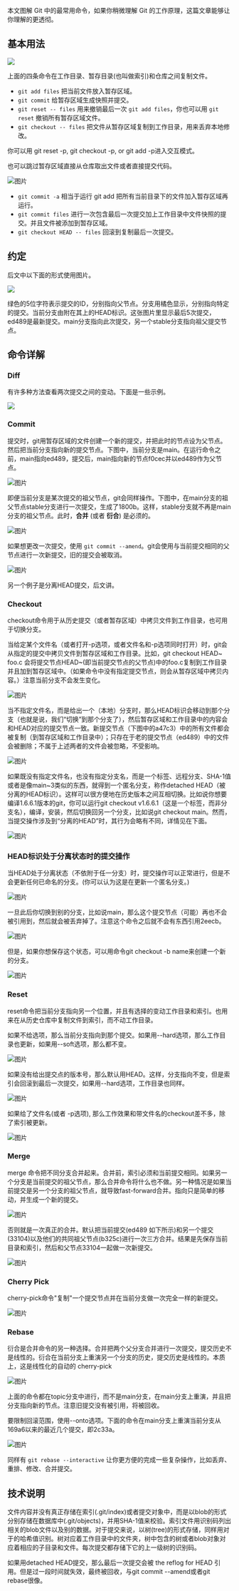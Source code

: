 本文图解 Git 中的最常用命令，如果你稍微理解 Git 的工作原理，这篇文章能够让你理解的更透彻。

## 基本用法

![](https://mmbiz.qpic.cn/mmbiz_png/v1JN0W4OpXjuEjicbH8PQibIRkiaNHr9ibqusjLdmEbIVyxtkjfdtVF9qLMkEkVD69ZwzCuOHiaEFczrkAtib8ic7JznA/640?wx_fmt=png&tp=webp&wxfrom=5&wx_lazy=1&wx_co=1)

上面的四条命令在工作目录、暂存目录(也叫做索引)和仓库之间复制文件。

- `git add files` 把当前文件放入暂存区域。
- `git commit` 给暂存区域生成快照并提交。
- `git reset -- files` 用来撤销最后一次 `git add files`，你也可以用 `git reset` 撤销所有暂存区域文件。
- `git checkout -- files` 把文件从暂存区域复制到工作目录，用来丢弃本地修改。

你可以用 git reset -p, git checkout -p, or git add -p进入交互模式。

也可以跳过暂存区域直接从仓库取出文件或者直接提交代码。

![图片](https://mmbiz.qpic.cn/mmbiz_png/v1JN0W4OpXjuEjicbH8PQibIRkiaNHr9ibqud6LC2aicjNKDWT21Hia4rNsykKdUKvNLicCGEb17M3RSz3ica06iaGsJ26Q/640?wx_fmt=png&tp=webp&wxfrom=5&wx_lazy=1&wx_co=1)

- `git commit -a` 相当于运行 git add 把所有当前目录下的文件加入暂存区域再运行。
- `git commit files` 进行一次包含最后一次提交加上工作目录中文件快照的提交。并且文件被添加到暂存区域。
- `git checkout HEAD -- files` 回滚到复制最后一次提交。

## 约定

后文中以下面的形式使用图片。

![](https://mmbiz.qpic.cn/mmbiz_png/v1JN0W4OpXjuEjicbH8PQibIRkiaNHr9ibqu7NiaX2TCRf2LmScVxMq6Vuuu27PCD5zQARVFmicaicOTqmf58KDHjsWFA/640?wx_fmt=png&tp=webp&wxfrom=5&wx_lazy=1&wx_co=1)

绿色的5位字符表示提交的ID，分别指向父节点。分支用橘色显示，分别指向特定的提交。当前分支由附在其上的HEAD标识。这张图片里显示最后5次提交，ed489是最新提交。main分支指向此次提交，另一个stable分支指向祖父提交节点。

## 命令详解

### Diff

有许多种方法查看两次提交之间的变动。下面是一些示例。

![](https://mmbiz.qpic.cn/mmbiz_png/v1JN0W4OpXjuEjicbH8PQibIRkiaNHr9ibqulXh7n4XFXW9Su6bIuaYrO1QVSG0DUx3XQV39r47DtTibzpKMWybdCaA/640?wx_fmt=png&tp=webp&wxfrom=5&wx_lazy=1&wx_co=1)

### Commit

提交时，git用暂存区域的文件创建一个新的提交，并把此时的节点设为父节点。然后把当前分支指向新的提交节点。下图中，当前分支是main。在运行命令之前，main指向ed489，提交后，main指向新的节点f0cec并以ed489作为父节点。

![图片](https://mmbiz.qpic.cn/mmbiz_png/v1JN0W4OpXjuEjicbH8PQibIRkiaNHr9ibquicW9XtH5x8uZYXgxTibAzI6NMHyYQicTQpx088lCjODPjyntB6fxcqEwA/640?wx_fmt=png&tp=webp&wxfrom=5&wx_lazy=1&wx_co=1)

即便当前分支是某次提交的祖父节点，git会同样操作。下图中，在main分支的祖父节点stable分支进行一次提交，生成了1800b。这样，stable分支就不再是main分支的祖父节点。此时，**合并** (或者 **衍合**) 是必须的。

![图片](https://mmbiz.qpic.cn/mmbiz_png/v1JN0W4OpXjuEjicbH8PQibIRkiaNHr9ibquaQAps6sd0gF62lnMliafhlMU1JnZ0hwmroPmw3zA4mWBYSpS6JEPbAQ/640?wx_fmt=png&tp=webp&wxfrom=5&wx_lazy=1&wx_co=1)

如果想更改一次提交，使用 `git commit --amend`。git会使用与当前提交相同的父节点进行一次新提交，旧的提交会被取消。

![图片](https://mmbiz.qpic.cn/mmbiz_png/v1JN0W4OpXjuEjicbH8PQibIRkiaNHr9ibquVBHmp05AuxQYOLNbyISvKFSpibicGXcN80BFQDGMfWeuFniaekxQw98Wg/640?wx_fmt=png&tp=webp&wxfrom=5&wx_lazy=1&wx_co=1)

另一个例子是分离HEAD提交，后文讲。

### Checkout

checkout命令用于从历史提交（或者暂存区域）中拷贝文件到工作目录，也可用于切换分支。

当给定某个文件名（或者打开-p选项，或者文件名和-p选项同时打开）时，git会从指定的提交中拷贝文件到暂存区域和工作目录。比如，git checkout HEAD~ foo.c 会将提交节点HEAD~(即当前提交节点的父节点)中的foo.c复制到工作目录并且加到暂存区域中。（如果命令中没有指定提交节点，则会从暂存区域中拷贝内容。）注意当前分支不会发生变化。

![图片](https://mmbiz.qpic.cn/mmbiz_png/v1JN0W4OpXjuEjicbH8PQibIRkiaNHr9ibquYRJlVeV37BX7p2RjOnhiaicKrXmVA5cET0wsFEtibEmiaicia99uvrBhicDog/640?wx_fmt=png&tp=webp&wxfrom=5&wx_lazy=1&wx_co=1)

当不指定文件名，而是给出一个（本地）分支时，那么HEAD标识会移动到那个分支（也就是说，我们“切换”到那个分支了），然后暂存区域和工作目录中的内容会和HEAD对应的提交节点一致。新提交节点（下图中的a47c3）中的所有文件都会被复制（到暂存区域和工作目录中）；只存在于老的提交节点（ed489）中的文件会被删除；不属于上述两者的文件会被忽略，不受影响。

![图片](https://mmbiz.qpic.cn/mmbiz_png/v1JN0W4OpXjuEjicbH8PQibIRkiaNHr9ibquwAYoaS7XxctZHcMJRd9X2Uj0XuJJvEu97JCZE9zaicxrlv0icDxaIhAw/640?wx_fmt=png&tp=webp&wxfrom=5&wx_lazy=1&wx_co=1)

如果既没有指定文件名，也没有指定分支名，而是一个标签、远程分支、SHA-1值或者是像main~3类似的东西，就得到一个匿名分支，称作detached HEAD（被分离的HEAD标识）。这样可以很方便地在历史版本之间互相切换。比如说你想要编译1.6.6.1版本的git，你可以运行git checkout v1.6.6.1（这是一个标签，而非分支名），编译，安装，然后切换回另一个分支，比如说git checkout main。然而，当提交操作涉及到“分离的HEAD”时，其行为会略有不同，详情见在下面。

![图片](https://mmbiz.qpic.cn/mmbiz_png/v1JN0W4OpXjuEjicbH8PQibIRkiaNHr9ibqu2YZpLEkZIPkhQt9QhMSDgZEqqKRmUfJ88OEAJ4wHR2VEm7N4icOFN7A/640?wx_fmt=png&tp=webp&wxfrom=5&wx_lazy=1&wx_co=1)

### HEAD标识处于分离状态时的提交操作

当HEAD处于分离状态（不依附于任一分支）时，提交操作可以正常进行，但是不会更新任何已命名的分支。(你可以认为这是在更新一个匿名分支。)

![图片](https://mmbiz.qpic.cn/mmbiz_png/v1JN0W4OpXjuEjicbH8PQibIRkiaNHr9ibqua9280QsWR9xas8oZ5VVqTicr8mKI9Xw4uicksmSMABnDxwXn2TJicQExQ/640?wx_fmt=png&tp=webp&wxfrom=5&wx_lazy=1&wx_co=1)

一旦此后你切换到别的分支，比如说main，那么这个提交节点（可能）再也不会被引用到，然后就会被丢弃掉了。注意这个命令之后就不会有东西引用2eecb。

![图片](https://mmbiz.qpic.cn/mmbiz_png/v1JN0W4OpXjuEjicbH8PQibIRkiaNHr9ibqupnjPcO08ibU5I35DVVPsx6y7KpbIklBRonjWOFDibZAKQuIMOpqVDm6w/640?wx_fmt=png&tp=webp&wxfrom=5&wx_lazy=1&wx_co=1)

但是，如果你想保存这个状态，可以用命令git checkout -b name来创建一个新的分支。

![图片](https://mmbiz.qpic.cn/mmbiz_png/v1JN0W4OpXjuEjicbH8PQibIRkiaNHr9ibquCxouWHoFCoQH8trhDRvSYXia7qjpAskdzFgpIwmGzMretUuwwsUAvBA/640?wx_fmt=png&tp=webp&wxfrom=5&wx_lazy=1&wx_co=1)

### Reset

reset命令把当前分支指向另一个位置，并且有选择的变动工作目录和索引。也用来在从历史仓库中复制文件到索引，而不动工作目录。

如果不给选项，那么当前分支指向到那个提交。如果用--hard选项，那么工作目录也更新，如果用--soft选项，那么都不变。

![图片](https://mmbiz.qpic.cn/mmbiz_png/v1JN0W4OpXjuEjicbH8PQibIRkiaNHr9ibquR2ssrwZCkzWpAicgu6ka8coVOwia46EHpmnmibVjicrbxF6bX4VXfPiaLEw/640?wx_fmt=png&tp=webp&wxfrom=5&wx_lazy=1&wx_co=1)

如果没有给出提交点的版本号，那么默认用HEAD。这样，分支指向不变，但是索引会回滚到最后一次提交，如果用--hard选项，工作目录也同样。

![图片](https://mmbiz.qpic.cn/mmbiz_png/v1JN0W4OpXjuEjicbH8PQibIRkiaNHr9ibqu4aYibTEhy50rlJC7foIuM354xEGwPDa5wpVRkoUkZ2l8STF4xob4hjQ/640?wx_fmt=png&tp=webp&wxfrom=5&wx_lazy=1&wx_co=1)

如果给了文件名(或者 -p选项), 那么工作效果和带文件名的checkout差不多，除了索引被更新。

![图片](https://mmbiz.qpic.cn/mmbiz_png/v1JN0W4OpXjuEjicbH8PQibIRkiaNHr9ibqul6v6bPIWC2R2Hgq5RdurdLs2AkW0aZvZJz3EqMbo3hkb2G7T78VZibg/640?wx_fmt=png&tp=webp&wxfrom=5&wx_lazy=1&wx_co=1)

### Merge

merge 命令把不同分支合并起来。合并前，索引必须和当前提交相同。如果另一个分支是当前提交的祖父节点，那么合并命令将什么也不做。另一种情况是如果当前提交是另一个分支的祖父节点，就导致fast-forward合并。指向只是简单的移动，并生成一个新的提交。

![图片](https://mmbiz.qpic.cn/mmbiz_png/v1JN0W4OpXjuEjicbH8PQibIRkiaNHr9ibqufNibdMOHpQeibRTtmOmNAkW2jGcMl1UsDWeuw2N4sKjrXDckg2FR2BFA/640?wx_fmt=png&tp=webp&wxfrom=5&wx_lazy=1&wx_co=1)

否则就是一次真正的合并。默认把当前提交(ed489 如下所示)和另一个提交(33104)以及他们的共同祖父节点(b325c)进行一次三方合并。结果是先保存当前目录和索引，然后和父节点33104一起做一次新提交。

![图片](https://mmbiz.qpic.cn/mmbiz_png/v1JN0W4OpXjuEjicbH8PQibIRkiaNHr9ibqu7GCEon8ZIjiaUnX3OOwibRJJnrPmdTwibGAHDibh9sthaYCjvYAFGAr27g/640?wx_fmt=png&tp=webp&wxfrom=5&wx_lazy=1&wx_co=1)

### Cherry Pick

cherry-pick命令"复制"一个提交节点并在当前分支做一次完全一样的新提交。

![图片](https://mmbiz.qpic.cn/mmbiz_png/v1JN0W4OpXjuEjicbH8PQibIRkiaNHr9ibquoRiat32geHjtWMakEDd8Ldr65lLxb9zFN5aSR8ub2ogDeFPwibr6wFBQ/640?wx_fmt=png&tp=webp&wxfrom=5&wx_lazy=1&wx_co=1)

### Rebase

衍合是合并命令的另一种选择。合并把两个父分支合并进行一次提交，提交历史不是线性的。衍合在当前分支上重演另一个分支的历史，提交历史是线性的。本质上，这是线性化的自动的 cherry-pick

![图片](https://mmbiz.qpic.cn/mmbiz_png/v1JN0W4OpXjuEjicbH8PQibIRkiaNHr9ibqunYS5PT91Cgu74kKP9HK1biaUCxs7rvWT49u5OZIA0MAbLoTEIxicEKpA/640?wx_fmt=png&tp=webp&wxfrom=5&wx_lazy=1&wx_co=1)

上面的命令都在topic分支中进行，而不是main分支，在main分支上重演，并且把分支指向新的节点。注意旧提交没有被引用，将被回收。

要限制回滚范围，使用--onto选项。下面的命令在main分支上重演当前分支从169a6以来的最近几个提交，即2c33a。

![图片](https://mmbiz.qpic.cn/mmbiz_png/v1JN0W4OpXjuEjicbH8PQibIRkiaNHr9ibqu8oVsj0EWGa0IEXc1USnHJfl7GKJDbHkiaZj5k3XdwTSwZhfibcq4gqWg/640?wx_fmt=png&tp=webp&wxfrom=5&wx_lazy=1&wx_co=1)

同样有 `git rebase --interactive` 让你更方便的完成一些复杂操作，比如丢弃、重排、修改、合并提交。



## 技术说明

文件内容并没有真正存储在索引(.git/index)或者提交对象中，而是以blob的形式分别存储在数据库中(.git/objects)，并用SHA-1值来校验。索引文件用识别码列出相关的blob文件以及别的数据。对于提交来说，以树(tree)的形式存储，同样用对于的哈希值识别。树对应着工作目录中的文件夹，树中包含的树或者blob对象对应着相应的子目录和文件。每次提交都存储下它的上一级树的识别码。

如果用detached HEAD提交，那么最后一次提交会被 the reflog for HEAD 引用。但是过一段时间就失效，最终被回收，与git commit --amend或者git rebase很像。